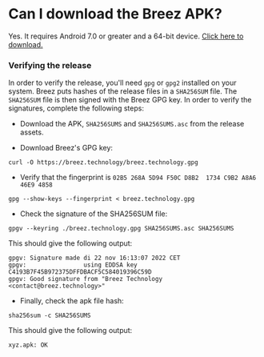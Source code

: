 # Can I download the Breez APK?
Yes. It requires Android 7.0 or greater and a 64-bit device. [Click here to download.](https://github.com/breez/breezmobile/releases/download/0.15.lnd.hf1/1666517910-1.apk) 

### Verifying the release
In order to verify the release, you'll need `gpg` or `gpg2` installed on your system. Breez puts hashes of the release files in a `SHA256SUM` file. The `SHA256SUM` file is then signed with the Breez GPG key. In order to verify the signatures, complete the following steps:

* Download the APK, ```SHA256SUMS``` and ```SHA256SUMS.asc``` from the release assets. 

* Download Breez's GPG key:
```
curl -O https://breez.technology/breez.technology.gpg
```

* Verify that the fingerprint is `02B5 268A 5D94 F50C D8B2  1734 C9B2 A8A6 46E9 4858`
```
gpg --show-keys --fingerprint < breez.technology.gpg
```

* Check the signature of the SHA256SUM file:
```
gpgv --keyring ./breez.technology.gpg SHA256SUMS.asc SHA256SUMS
```

This should give the following output:
```
gpgv: Signature made di 22 nov 16:13:07 2022 CET
gpgv:                using EDDSA key C4193B7F45B972375DFFDBACF5C584019396C59D
gpgv: Good signature from "Breez Technology <contact@breez.technology>"
```
* Finally, check the apk file hash:
```
sha256sum -c SHA256SUMS
```

This should give the following output:
```
xyz.apk: OK
```
